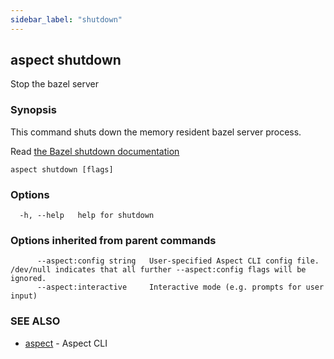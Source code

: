 ```yaml
---
sidebar_label: "shutdown"
---
```

## aspect shutdown

Stop the bazel server

### Synopsis

This command shuts down the memory resident bazel server process.

Read [the Bazel shutdown documentation](https://bazel.build/docs/user-manual#shutdown)

```
aspect shutdown [flags]
```

### Options

```
  -h, --help   help for shutdown
```

### Options inherited from parent commands

```
      --aspect:config string   User-specified Aspect CLI config file. /dev/null indicates that all further --aspect:config flags will be ignored.
      --aspect:interactive     Interactive mode (e.g. prompts for user input)
```

### SEE ALSO

* [aspect](aspect.md)	 - Aspect CLI

